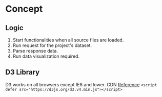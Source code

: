 

# Concept

## Logic
1. Start functionalities when all source files are loaded.
1. Run request for the project's dataset.
1. Parse response data.
1. Run data visualization required.

## D3 Library
D3 works on all browsers except IE8 and lower.
CDN [Reference](https://www.tutorialsteacher.com/d3js/setup-d3js-development-environment) `<script defer src="https://d3js.org/d3.v4.min.js"></script>`
